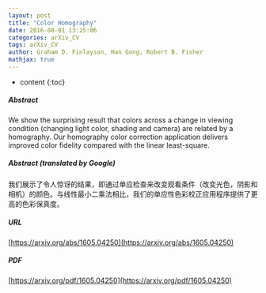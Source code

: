 ```yaml
---
layout: post
title: "Color Homography"
date: 2016-08-01 13:25:06
categories: arXiv_CV
tags: arXiv_CV
author: Graham D. Finlayson, Han Gong, Robert B. Fisher
mathjax: true
---
```


* content
{:toc}

##### Abstract
We show the surprising result that colors across a change in viewing condition (changing light color, shading and camera) are related by a homography. Our homography color correction application delivers improved color fidelity compared with the linear least-square.

##### Abstract (translated by Google)
我们展示了令人惊讶的结果，即通过单应检查来改变观看条件（改变光色，阴影和相机）的颜色。与线性最小二乘法相比，我们的单应性色彩校正应用程序提供了更高的色彩保真度。

##### URL
[https://arxiv.org/abs/1605.04250](https://arxiv.org/abs/1605.04250)

##### PDF
[https://arxiv.org/pdf/1605.04250](https://arxiv.org/pdf/1605.04250)

